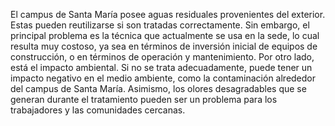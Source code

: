 El campus de Santa María posee aguas residuales provenientes del exterior. Estas pueden reutilizarse si son tratadas correctamente. Sin embargo, el principal problema es la técnica que actualmente se usa en la sede, lo cual  resulta muy costoso, ya sea en términos de inversión inicial de equipos de construcción, o en términos  de operación y mantenimiento. Por otro lado, está el impacto ambiental. Si no se trata adecuadamente, puede tener un impacto negativo en el medio ambiente, como la contaminación alrededor del campus de Santa María.  Asimismo, los olores  desagradables que se generan durante el tratamiento pueden ser un problema para los trabajadores y las comunidades cercanas.

